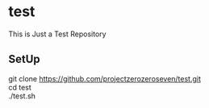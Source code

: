 # test
This is Just a Test Repository

## SetUp
git clone https://github.com/projectzerozeroseven/test.git <br/>
cd test <br/>
./test.sh
